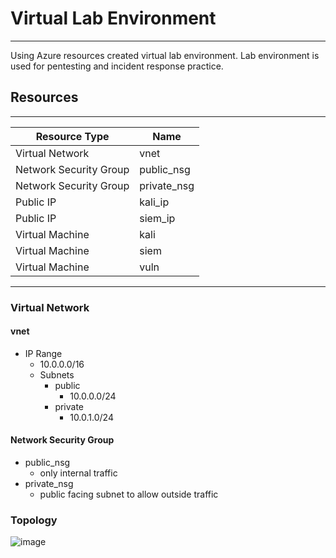 # Virtual Lab Environment 

-------------------

Using Azure resources created virtual lab environment. Lab environment is used for pentesting and incident response practice. 

## Resources
--- 
| Resource Type | Name |
|---------------|-------|
| Virtual Network | vnet |
| Network Security Group | public_nsg |
| Network Security Group | private_nsg |
| Public IP | kali_ip |
| Public IP | siem_ip |
| Virtual Machine | kali |
| Virtual Machine | siem |
| Virtual Machine | vuln |

-------
### Virtual Network
#### vnet 
- IP Range
  - 10.0.0.0/16
  - Subnets
    - public
      - 10.0.0.0/24
    - private
      - 10.0.1.0/24
#### Network Security Group
- public_nsg
  - only internal traffic
- private_nsg
  - public facing subnet to allow outside traffic

### Topology 
![image](https://github.com/user-attachments/assets/dc47b9d8-4a99-471d-ac53-2a2d12096776)






